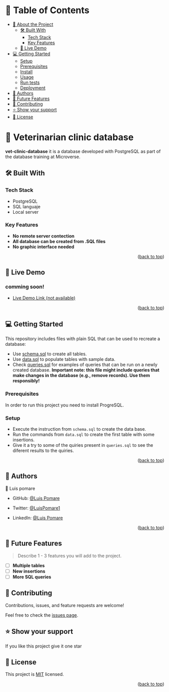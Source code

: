 <!-- TABLE OF CONTENTS -->

# 📗 Table of Contents

- [📖 About the Project](#about-project)
  - [🛠 Built With](#built-with)
    - [Tech Stack](#tech-stack)
    - [Key Features](#key-features)
  - [🚀 Live Demo](#live-demo)
- [💻 Getting Started](#getting-started)
  - [Setup](#setup)
  - [Prerequisites](#prerequisites)
  - [Install](#install)
  - [Usage](#usage)
  - [Run tests](#run-tests)
  - [Deployment](#triangular_flag_on_post-deployment)
- [👥 Authors](#authors)
- [🔭 Future Features](#future-features)
- [🤝 Contributing](#contributing)
- [⭐️ Show your support](#support)
- [📝 License](#license)

<!-- PROJECT DESCRIPTION -->

# 📖 Veterinarian clinic database <a name="about-project"></a>

**vet-clinic-database** it is a database developed with PostgreSQL as part of the database training at Microverse.

## 🛠 Built With <a name="built-with"></a>

### Tech Stack <a name="tech-stack"></a>

- PostgreSQL
- SQL languaje
- Local server

<!-- Features -->

### Key Features <a name="key-features"></a>

- **No remote server contection**
- **All database can be created from .SQL files**
- **No graphic interface needed**

<p align="right">(<a href="#readme-top">back to top</a>)</p>

<!-- LIVE DEMO -->

## 🚀 Live Demo <a name="live-demo"></a>

### comming soon!

- [Live Demo Link (not available)](<replace-with-your-deployment-URL>)

<p align="right">(<a href="#readme-top">back to top</a>)</p>

<!-- GETTING STARTED -->

## 💻 Getting Started <a name="getting-started"></a>


This repository includes files with plain SQL that can be used to recreate a database:

- Use [schema.sql](./schema.sql) to create all tables.
- Use [data.sql](./data.sql) to populate tables with sample data.
- Check [queries.sql](./queries.sql) for examples of queries that can be run on a newly created database. **Important note: this file might include queries that make changes in the database (e.g., remove records). Use them responsibly!**

### Prerequisites

In order to run this project you need to install ProgreSQL.

### Setup

- Execute the instruction from `schema.sql` to create the data base.
- Run the commands from `data.sql` to create the first table with some insertions.
- Give it a try to some of the quiries present in `queries.sql` to see the diferent results to the quiries.

<p align="right">(<a href="#readme-top">back to top</a>)</p>

<!-- AUTHORS -->

## 👥 Authors <a name="authors"></a>

👤 Luis pomare

- GitHub: [@Luis Pomare](https://github.com/luis-pomare)

- Twitter: [@LuisPomare1](https://twitter.com/LuisPomare1)

- LinkedIn: [@Luis Pomare](https://www.linkedin.com/in/luis-pomare-388116225/)

<p align="right">(<a href="#readme-top">back to top</a>)</p>

<!-- FUTURE FEATURES -->

## 🔭 Future Features <a name="future-features"></a>

> Describe 1 - 3 features you will add to the project.

- [ ] **Multiple tables**
- [ ] **New insertions**
- [ ] **More SQL queries**

<!-- CONTRIBUTING -->

## 🤝 Contributing <a name="contributing"></a>

Contributions, issues, and feature requests are welcome!

Feel free to check the [issues page](../../issues/).

## ⭐️ Show your support <a name="support"></a>

If you like this project give it one star

## 📝 License <a name="license"></a>

This project is [MIT](./LICENSE) licensed.

<p align="right">(<a href="#readme-top">back to top</a>)</p>
